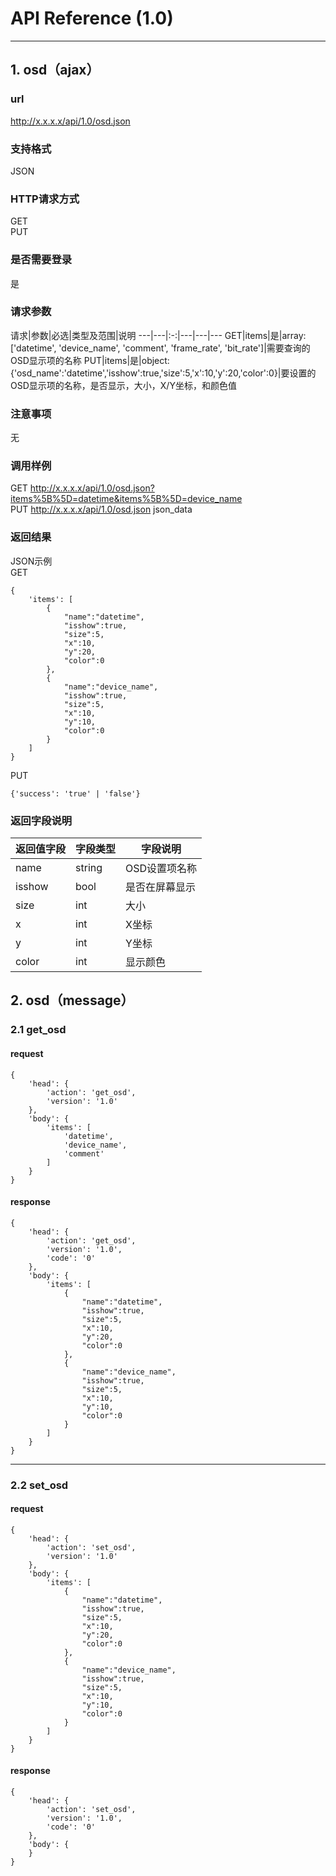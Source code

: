 # API Reference (1.0)
---

## 1. osd（ajax）

### url
http://x.x.x.x/api/1.0/osd.json

### 支持格式
JSON

### HTTP请求方式
GET  
PUT

### 是否需要登录
是

### 请求参数
 请求|参数|必选|类型及范围|说明
---|---|:-:|---|---|---
GET|items|是|array: ['datetime', 'device_name', 'comment', 'frame_rate', 'bit_rate']|需要查询的OSD显示项的名称
PUT|items|是|object: {'osd_name':'datetime','isshow':true,'size':5,'x':10,'y':20,'color':0}|要设置的OSD显示项的名称，是否显示，大小，X/Y坐标，和颜色值

### 注意事项
无

### 调用样例
GET http://x.x.x.x/api/1.0/osd.json?items%5B%5D=datetime&items%5B%5D=device_name  
PUT http://x.x.x.x/api/1.0/osd.json json_data

### 返回结果
JSON示例  
GET

	{
		'items': [
			{
				"name":"datetime",
				"isshow":true,
				"size":5,
				"x":10,
				"y":20,
				"color":0
			},
			{
				"name":"device_name",
				"isshow":true,
				"size":5,
				"x":10,
				"y":10,
				"color":0
			}
		]
	}
	
PUT

	{'success': 'true' | 'false'}
	
### 返回字段说明
返回值字段|字段类型|字段说明
---|---|---
name|string|OSD设置项名称
isshow|bool|是否在屏幕显示
size|int|大小
x|int|X坐标
y|int|Y坐标
color|int|显示颜色

## 2. osd（message）

### 2.1 get_osd
#### request
    {
		'head': {
            'action': 'get_osd',
            'version': '1.0'
		},
        'body': {
            'items': [
                'datetime',
                'device_name',
                'comment'
            ]
        }
    }
#### response
    {
		'head': {
            'action': 'get_osd',
            'version': '1.0',
            'code': '0'
		},
        'body': {
            'items': [
                {
                    "name":"datetime",
                    "isshow":true,
                    "size":5,
                    "x":10,
                    "y":20,
                    "color":0
                },
				{
                    "name":"device_name",
                    "isshow":true,
                    "size":5,
                    "x":10,
                    "y":10,
                    "color":0
                }
			]
        }
    }
---
### 2.2 set_osd
#### request
    {
        'head': {
            'action': 'set_osd',
            'version': '1.0'
        },
        'body': {
			'items': [
                {
                    "name":"datetime",
                    "isshow":true,
                    "size":5,
                    "x":10,
                    "y":20,
                    "color":0
                },
				{
                    "name":"device_name",
                    "isshow":true,
                    "size":5,
                    "x":10,
                    "y":10,
                    "color":0
                }
            ]
        }
    }
#### response
    {
		'head': {
            'action': 'set_osd',
            'version': '1.0',
            'code': '0'
        },
        'body': {
        }
    }
